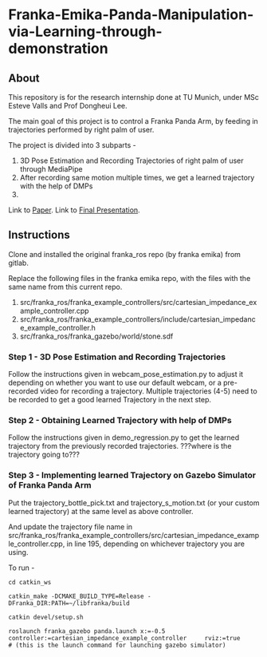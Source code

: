 # Franka-Emika-Panda-Manipulation-via-Learning-through-demonstration

## About
This repository is for the research internship done at TU Munich, under MSc Esteve Valls and Prof Dongheui Lee. 

The main goal of this project is to control a Franka Panda Arm, by feeding in trajectories performed by right palm of user. 

The project is divided into 3 subparts -
1. 3D Pose Estimation and Recording Trajectories of right palm of user through MediaPipe
2. After recording same motion multiple times, we get a learned trajectory with the help of DMPs
3. 

Link to [Paper](https://docs.google.com/document/d/15dwVdk-WKLVMnLVukNsmk3NElljAcn5vlwIM2_LcbXc/edit?usp=sharing).
Link to [Final Presentation](https://1drv.ms/p/s!AgS-uMOuiZu9hQuuwWgZkoKYTLNy).

## Instructions
Clone and installed the original franka_ros repo (by franka emika) from gitlab.

Replace the following files in the franka emika repo, with the files with the same name from this current repo.
1. src/franka_ros/franka_example_controllers/src/cartesian_impedance_example_controller.cpp
2. src/franka_ros/franka_example_controllers/include/cartesian_impedance_example_controller.h 
3. src/franka_ros/franka_gazebo/world/stone.sdf

### Step 1 - 3D Pose Estimation and Recording Trajectories
Follow the instructions given in webcam_pose_estimation.py to adjust it depending on whether you want to use our default webcam, or a pre-recorded video for recording a trajectory.
Multiple trajectories (4-5) need to be recorded to get a good learned Trajectory in the next step.

### Step 2 - Obtaining Learned Trajectory with help of DMPs
Follow the instructions given in demo_regression.py to get the learned trajectory from the previously recorded trajectories.
???where is the trajectory going to???


### Step 3 - Implementing learned Trajectory on Gazebo Simulator of Franka Panda Arm

Put the trajectory_bottle_pick.txt and trajectory_s_motion.txt (or your custom learned trajectory) at the same level as above controller.

And update the trajectory file name in src/franka_ros/franka_example_controllers/src/cartesian_impedance_example_controller.cpp, in line 195, depending on whichever trajectory you are using.


To run - 
```
cd catkin_ws

catkin_make -DCMAKE_BUILD_TYPE=Release -DFranka_DIR:PATH=~/libfranka/build

catkin devel/setup.sh

roslaunch franka_gazebo panda.launch x:=-0.5     controller:=cartesian_impedance_example_controller     rviz:=true 
# (this is the launch command for launching gazebo simulator)
```
